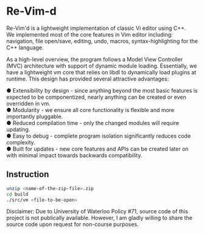 # Re-Vim-d

Re-Vim'd is a lightweight implementation of classic Vi editor using C++.   
We implemented most of the core features in Vim editor including: navigation, file open/save, editing, undo, macros, syntax-highlighting for the C++ language.

As a high-level overview, the program follows a Model View Controller (MVC) architecture
with support of dynamic module loading. 
Essentially, we have a lightweight vm core that relies on libdl to
dynamically load plugins at runtime. This design has provided several attractive advantages:

● Extensibility by design - since anything beyond the most basic features is expected to be
componentized, nearly anything can be created or even overridden in vm.  
● Modularity - we ensure all core functionality is flexible and more importantly pluggable.  
● Reduced compilation time - only the changed modules will require updating.  
● Easy to debug - complete program isolation significantly reduces code complexity.  
● Built for updates - new core features and APIs can be created later on with minimal impact
towards backwards compatibility.  

## Instruction 
``` bash
unzip <name-of-the-zip-file>.zip
cd build
./src/vm <file-to-be-open>
```

Disclaimer: Due to University of Waterloo Policy #71, source code of this project is not publically available. However, I am gladly willing to share the source code upon request for non-course purposes.
